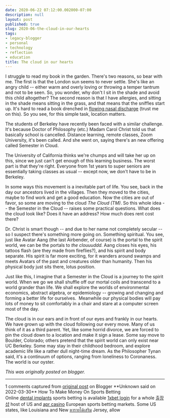 ```yaml
---
date: 2020-06-22 07:12:00.002000-07:00
description: null
layout: post
published: true
slug: 2020-06-the-cloud-in-our-hearts
tags:
- legacy-blogger
- personal
- technology
- reflection
- education
title: The cloud in our hearts
---
```



I struggle to read my book in the garden. There's two reasons, so bear with me. The first is that the London sun seems to never settle. She's like an angry child -- either warm and overly loving or throwing a temper tantrum and not to be seen. So, you wonder, why don't I sit in the shade and avoid this child altogether? The second reason is that I have allergies, and sitting in the shade means sitting in the grass, and that means that the sniffles start up. It's hard to read a book drenched in [flowing nasal discharge](https://www.chinesepod.com/dictionary/%E6%B5%81%E9%BC%BB%E6%B6%95) (trust me on this). So you see, for this simple task, location matters.  

  

The students of Berkeley have recently been faced with a similar challenge. It's because Doctor of Philosophy (etc.) Madam Carol Christ told us that basically school is cancelled. Distance learning, remote classes, Zoom University, it's been called. And she went on, saying there's an new offering called Semester in Cloud.  

  

The University of California thinks we're chumps and will take her up on this, since we just can't get enough of this learning business. The worst part is that they're right. Everyone from 1st years to super seniors are essentially taking classes as usual -- except now, we don't have to be in Berkeley.  

  

In some ways this movement is a inevitable part of life. You see, back in the day our ancestors lived in the villages. Then they moved to the cities, maybe to find work and get a good education. Now the cities are out of favor, so some are moving to the cloud *The Cloud (TM)*. So this whole idea -- the Semester in the Cloud -- raises some
practical questions. What does the cloud look like? Does it have an
address? How much does rent cost there?  

  

Dr. Christ is smart though -- and due to her name not completely secular -- so I suspect there's something more going on. Something spiritual. You see, just like Avatar Aang
(the last Airbender, of course) is the portal to the spirit world,
we can be the portals to *the clouuuddd.* Aang closes his eyes, his tattoos flash (are they made from fireflies?), and his spirit and body separate. His spirit is far more exciting, for it wanders around swamps and meets Avatars of the past and creatures older than humanity. Then his physical body just sits there, lotus position.  

  

Just like this, I imagine that a Semester in the Cloud is a journey to the spirit world. When we go we shall shuffle off our
mortal coils and transcend to a world grander than life. We shall explore the worlds of environmental economics, abstract algebra, or epidemiology -- growing and changing and forming a better life for ourselves.  Meanwhile our physical bodies will pay lots of money to sit comfortably in a chair and stare at a computer screen most of the day.  

  

The cloud is in our ears and in front of our eyes and frankly in our hearts. We have grown up with the cloud following our every move. Many of us think of it as a third parent. Yet, like some horrid divorce, we are forced to pin the cloud down to a location and make it sign a lease. Some say move to Boulder, Colorado; others pretend that the spirit world can only exist near UC Berkeley. Some may stay in their childhood bedroom, and explore academic life like a rather dull night-time dream. As the Philosopher Tynan said, it's a continuum of options, ranging from loneliness to Coronaness. The world is our oyster.

*This was originally posted on blogger.*

-----------------------------

1 comments captured from [original post](https://www.rohanprasad.org/2020/06/the-cloud-in-our-hearts.html) on Blogger
\*\*Unknown said on 2022-03-30\*\*
How To Make Money On Sports Betting  
Online [dental implants](https://www.titanium-arts.com/)  sports betting is available [1xbet login](https://ridercasino.com/1xbet/1xbet) for a whole [출장샵](https://www.mapyro.com/) host of US and [apr casino](https://aprcasino.com/) European sports betting markets. Some US states, like Louisiana and New [หารายได้เสริม](https://worktomakemoney.com/) Jersey, allow
